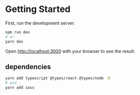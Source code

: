 # Getting Started

First, run the development server:

```bash
npm run dev
# or
yarn dev
```

Open [http://localhost:3000](http://localhost:3000) with your browser to see the result.

## dependencies


```bash
yarn add typescript @types/react @types/node -D
# and
yarn add sass
```